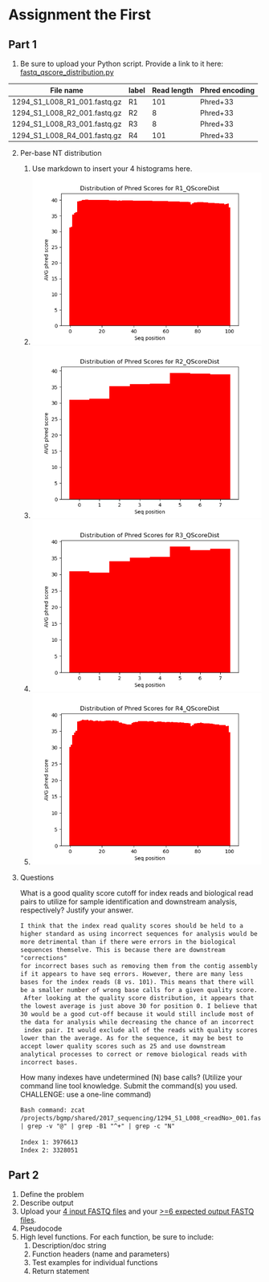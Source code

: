 # Assignment the First

## Part 1
1. Be sure to upload your Python script. Provide a link to it here: [fastq_qscore_distribution.py](../fastq_qscore_distribution.py)

| File name | label | Read length | Phred encoding |
|---|---|---|---|
| 1294_S1_L008_R1_001.fastq.gz | R1 | 101 | Phred+33 |
| 1294_S1_L008_R2_001.fastq.gz | R2 |  8  | Phred+33 |
| 1294_S1_L008_R3_001.fastq.gz | R3 |  8  | Phred+33 |
| 1294_S1_L008_R4_001.fastq.gz | R4 | 101 | Phred+33 |

2. Per-base NT distribution
    1. Use markdown to insert your 4 histograms here.
    2. ![R1_QScoreDist.png](../R1_QScoreDist.png)
    3. ![R2_QScoreDist.png](../R2_QScoreDist.png)
    4. ![R3_QScoreDist.png](../R3_QScoreDist.png)
    5. ![R4_QScoreDist.png](../R4_QScoreDist.png)

3. Questions

    What is a good quality score cutoff for index reads and biological read pairs to utilize for sample identification and downstream analysis, respectively? Justify your answer.
    ```
    I think that the index read quality scores should be held to a higher standard as using incorrect sequences for analysis would be more detrimental than if there were errors in the biological sequences themselve. This is because there are downstream "corrections"
    for incorrect bases such as removing them from the contig assembly if it appears to have seq errors. However, there are many less bases for the index reads (8 vs. 101). This means that there will be a smaller number of wrong base calls for a given quality score.
     After looking at the quality score distribution, it appears that the lowest average is just above 30 for position 0. I believe that 30 would be a good cut-off because it would still include most of the data for analysis while decreasing the chance of an incorrect
     index pair. It would exclude all of the reads with quality scores lower than the average. As for the sequence, it may be best to accept lower quality scores such as 25 and use downstream analytical processes to correct or remove biological reads with incorrect bases.
     ```

     How many indexes have undetermined (N) base calls? (Utilize your command line tool knowledge. Submit the command(s) you used. CHALLENGE: use a one-line command)
     ```
     Bash command: zcat /projects/bgmp/shared/2017_sequencing/1294_S1_L008_<readNo>_001.fastq.gz | grep -v "@" | grep -B1 "^+" | grep -c "N"

     Index 1: 3976613
     Index 2: 3328051
     ```
    
## Part 2
1. Define the problem
2. Describe output
3. Upload your [4 input FASTQ files](../TEST-input_FASTQ) and your [>=6 expected output FASTQ files](../TEST-output_FASTQ).
4. Pseudocode
5. High level functions. For each function, be sure to include:
    1. Description/doc string
    2. Function headers (name and parameters)
    3. Test examples for individual functions
    4. Return statement
